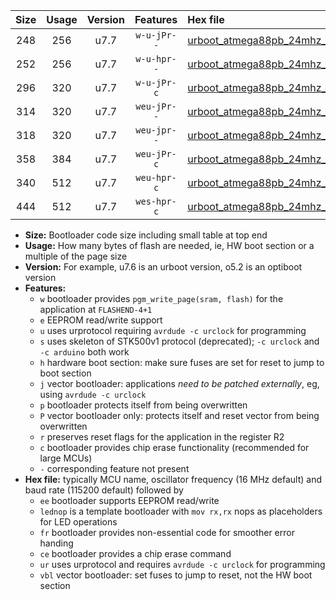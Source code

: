|Size|Usage|Version|Features|Hex file|
|:-:|:-:|:-:|:-:|:--|
|248|256|u7.7|`w-u-jPr--`|[urboot_atmega88pb_24mhz_38400bps_lednop_ur_vbl.hex](https://raw.githubusercontent.com/stefanrueger/urboot.hex/main/mcus/atmega88pb/fcpu_24mhz/38400_bps/urboot_atmega88pb_24mhz_38400bps_lednop_ur_vbl.hex)|
|252|256|u7.7|`w-u-hpr--`|[urboot_atmega88pb_24mhz_38400bps_lednop_fr_ur.hex](https://raw.githubusercontent.com/stefanrueger/urboot.hex/main/mcus/atmega88pb/fcpu_24mhz/38400_bps/urboot_atmega88pb_24mhz_38400bps_lednop_fr_ur.hex)|
|296|320|u7.7|`w-u-jPr-c`|[urboot_atmega88pb_24mhz_38400bps_lednop_fr_ce_ur_vbl.hex](https://raw.githubusercontent.com/stefanrueger/urboot.hex/main/mcus/atmega88pb/fcpu_24mhz/38400_bps/urboot_atmega88pb_24mhz_38400bps_lednop_fr_ce_ur_vbl.hex)|
|314|320|u7.7|`weu-jPr--`|[urboot_atmega88pb_24mhz_38400bps_ee_lednop_ur_vbl.hex](https://raw.githubusercontent.com/stefanrueger/urboot.hex/main/mcus/atmega88pb/fcpu_24mhz/38400_bps/urboot_atmega88pb_24mhz_38400bps_ee_lednop_ur_vbl.hex)|
|318|320|u7.7|`weu-jpr--`|[urboot_atmega88pb_24mhz_38400bps_ee_lednop_fr_ur_vbl.hex](https://raw.githubusercontent.com/stefanrueger/urboot.hex/main/mcus/atmega88pb/fcpu_24mhz/38400_bps/urboot_atmega88pb_24mhz_38400bps_ee_lednop_fr_ur_vbl.hex)|
|358|384|u7.7|`weu-jPr-c`|[urboot_atmega88pb_24mhz_38400bps_ee_lednop_fr_ce_ur_vbl.hex](https://raw.githubusercontent.com/stefanrueger/urboot.hex/main/mcus/atmega88pb/fcpu_24mhz/38400_bps/urboot_atmega88pb_24mhz_38400bps_ee_lednop_fr_ce_ur_vbl.hex)|
|340|512|u7.7|`weu-hpr-c`|[urboot_atmega88pb_24mhz_38400bps_ee_lednop_fr_ce_ur.hex](https://raw.githubusercontent.com/stefanrueger/urboot.hex/main/mcus/atmega88pb/fcpu_24mhz/38400_bps/urboot_atmega88pb_24mhz_38400bps_ee_lednop_fr_ce_ur.hex)|
|444|512|u7.7|`wes-hpr-c`|[urboot_atmega88pb_24mhz_38400bps_ee_lednop_fr_ce.hex](https://raw.githubusercontent.com/stefanrueger/urboot.hex/main/mcus/atmega88pb/fcpu_24mhz/38400_bps/urboot_atmega88pb_24mhz_38400bps_ee_lednop_fr_ce.hex)|

- **Size:** Bootloader code size including small table at top end
- **Usage:** How many bytes of flash are needed, ie, HW boot section or a multiple of the page size
- **Version:** For example, u7.6 is an urboot version, o5.2 is an optiboot version
- **Features:**
  + `w` bootloader provides `pgm_write_page(sram, flash)` for the application at `FLASHEND-4+1`
  + `e` EEPROM read/write support
  + `u` uses urprotocol requiring `avrdude -c urclock` for programming
  + `s` uses skeleton of STK500v1 protocol (deprecated); `-c urclock` and `-c arduino` both work
  + `h` hardware boot section: make sure fuses are set for reset to jump to boot section
  + `j` vector bootloader: applications *need to be patched externally*, eg, using `avrdude -c urclock`
  + `p` bootloader protects itself from being overwritten
  + `P` vector bootloader only: protects itself and reset vector from being overwritten
  + `r` preserves reset flags for the application in the register R2
  + `c` bootloader provides chip erase functionality (recommended for large MCUs)
  + `-` corresponding feature not present
- **Hex file:** typically MCU name, oscillator frequency (16 MHz default) and baud rate (115200 default) followed by
  + `ee` bootloader supports EEPROM read/write
  + `lednop` is a template bootloader with `mov rx,rx` nops as placeholders for LED operations
  + `fr` bootloader provides non-essential code for smoother error handing
  + `ce` bootloader provides a chip erase command
  + `ur` uses urprotocol and requires `avrdude -c urclock` for programming
  + `vbl` vector bootloader: set fuses to jump to reset, not the HW boot section
